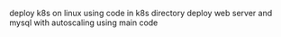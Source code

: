 deploy k8s on linux using code in k8s directory
deploy web server and mysql with autoscaling using main code
